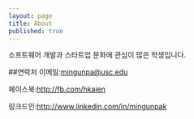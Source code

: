 ```yaml
---
layout: page
title: About
published: true
---
```


소프트웨어 개발과 스타트업 문화에 관심이 많은 학생입니다.

##연락처
이메일:mingunpa@usc.edu

페이스북:http://fb.com/hkaien

링크드인:http://www.linkedin.com/in/mingunpak
